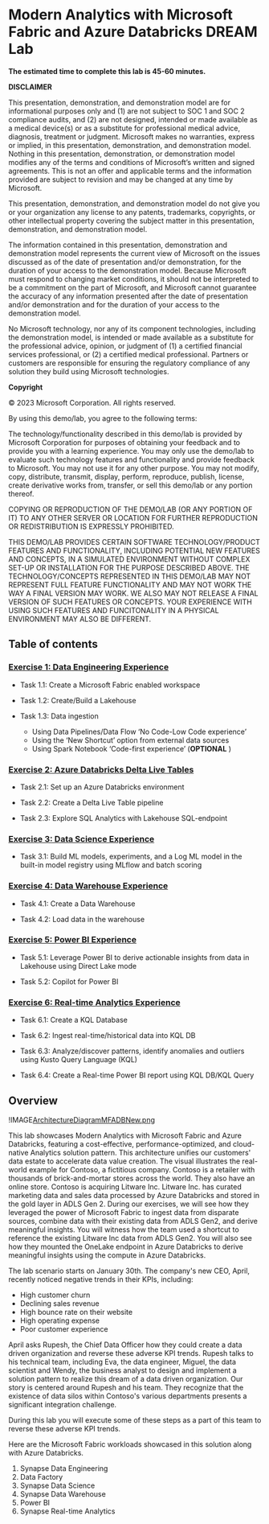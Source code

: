 # Modern Analytics with Microsoft Fabric and Azure Databricks DREAM Lab

**The estimated time to complete this lab is 45-60 minutes.**

**DISCLAIMER**

This presentation, demonstration, and demonstration model are for informational purposes only and (1) are not subject to SOC 1 and SOC 2 compliance audits, and (2) are not designed, intended or made available as a medical device(s) or as a substitute for professional medical advice, diagnosis, treatment or judgment. Microsoft makes no warranties, express or implied, in this presentation, demonstration, and demonstration model. Nothing in this presentation, demonstration, or demonstration model modifies any of the terms and conditions of Microsoft’s written and signed agreements. This is not an offer and applicable terms and the information provided are subject to revision and may be changed at any time by Microsoft.

This presentation, demonstration, and demonstration model do not give you or your organization any license to any patents, trademarks, copyrights, or other intellectual property covering the subject matter in this presentation, demonstration, and demonstration model.

The information contained in this presentation, demonstration and demonstration model represents the current view of Microsoft on the issues discussed as of the date of presentation and/or demonstration, for the duration of your access to the demonstration model. Because Microsoft must respond to changing market conditions, it should not be interpreted to be a commitment on the part of Microsoft, and Microsoft cannot guarantee the accuracy of any information presented after the date of presentation and/or demonstration and for the duration of your access to the demonstration model.

No Microsoft technology, nor any of its component technologies, including the demonstration model, is intended or made available as a substitute for the professional advice, opinion, or judgment of (1) a certified financial services professional, or (2) a certified medical professional. Partners or customers are responsible for ensuring the regulatory compliance of any solution they build using Microsoft technologies.

**Copyright**

© 2023 Microsoft Corporation. All rights reserved. 

By using this demo/lab, you agree to the following terms:

The technology/functionality described in this demo/lab is provided by Microsoft Corporation for purposes of obtaining your feedback and to provide you with a learning experience. You may only use the demo/lab to evaluate such technology features and functionality and provide feedback to Microsoft. You may not use it for any other purpose. You may not modify, copy, distribute, transmit, display, perform, reproduce, publish, license, create derivative works from, transfer, or sell this demo/lab or any portion thereof.

COPYING OR REPRODUCTION OF THE DEMO/LAB (OR ANY PORTION OF IT) TO ANY OTHER SERVER OR LOCATION FOR FURTHER REPRODUCTION OR REDISTRIBUTION IS EXPRESSLY PROHIBITED.

THIS DEMO/LAB PROVIDES CERTAIN SOFTWARE TECHNOLOGY/PRODUCT FEATURES AND FUNCTIONALITY, INCLUDING POTENTIAL NEW FEATURES AND CONCEPTS, IN A SIMULATED ENVIRONMENT WITHOUT COMPLEX SET-UP OR INSTALLATION FOR THE PURPOSE DESCRIBED ABOVE. THE TECHNOLOGY/CONCEPTS REPRESENTED IN THIS DEMO/LAB MAY NOT REPRESENT FULL FEATURE FUNCTIONALITY AND MAY NOT WORK THE WAY A FINAL VERSION MAY WORK. WE ALSO MAY NOT RELEASE A FINAL VERSION OF SUCH FEATURES OR CONCEPTS. YOUR EXPERIENCE WITH USING SUCH FEATURES AND FUNCITONALITY IN A PHYSICAL ENVIRONMENT MAY ALSO BE DIFFERENT.

## Table of contents

### [Exercise 1: Data Engineering Experience](#exercise-1-data-engineering-experience-including-data-ingestion-from-a-spectrum-of-analytical-data-sources-into-onelake)

- Task 1.1: Create a Microsoft Fabric enabled workspace

- Task 1.2: Create/Build a Lakehouse

- Task 1.3: Data ingestion
    -   Using Data Pipelines/Data Flow ‘No Code-Low Code experience’
	-   Using the ‘New Shortcut’ option from external data sources
    - Using Spark Notebook ‘Code-first experience’ (**OPTIONAL** )

### [Exercise 2: Azure Databricks Delta Live Tables](#exercise-2-explore-an-analytics-pipeline-using-open-delta-format-and-azure-databricks-delta-live-tables-stitch-data-landed-earlier-to-create-a-combined-data-product-to-build-a-simple-lakehouse-and-integrate-with-onelake)

- Task 2.1: Set up an Azure Databricks environment

- Task 2.2: Create a Delta Live Table pipeline

- Task 2.3: Explore SQL Analytics with Lakehouse SQL-endpoint

### [Exercise 3: Data Science Experience](#exercise-3-data-science-experience-including-machine-learning-scenarios)

- Task 3.1: Build ML models, experiments, and a Log ML model in the built-in model registry using MLflow and batch scoring

### [Exercise 4: Data Warehouse Experience](#exercise-4-data-warehouse-experience)

- Task 4.1: Create a Data Warehouse

- Task 4.2: Load data in the warehouse

<!-- - Task 4.3: Create virtual Data Warehouses -->

### [Exercise 5: Power BI Experience](#exercise-5-power-bi-reports-using-direct-lake-mode)

- Task 5.1: Leverage Power BI to derive actionable insights from data in Lakehouse using Direct Lake mode

- Task 5.2: Copilot for Power BI

### [Exercise 6: Real-time Analytics Experience](#exercise-6-real-time-analytics-experience-to-explore-streaming-data-using-kql-db)

- Task 6.1: Create a KQL Database

- Task 6.2: Ingest real-time/historical data into KQL DB

- Task 6.3: Analyze/discover patterns, identify anomalies and outliers using Kusto Query Language (KQL)

- Task 6.4: Create a Real-time Power BI report using KQL DB/KQL Query

## Overview
!IMAGE[ArchitectureDiagramMFADBNew.png](instructions240153/ArchitectureDiagramMFADBNew.png)

This lab showcases Modern Analytics with Microsoft Fabric and Azure Databricks, featuring a cost-effective, performance-optimized, and cloud-native Analytics solution pattern. This architecture unifies our customers' data estate to accelerate data value creation.
The visual illustrates the real-world example for Contoso, a fictitious company. Contoso is a retailer with thousands of brick-and-mortar stores across the world. They also have an online store. Contoso is acquiring Litware Inc. Litware Inc. has curated marketing data and sales data processed by Azure Databricks and stored in the gold layer in ADLS Gen 2. 
During our exercises, we will see how they leveraged the power of Microsoft Fabric to ingest data from disparate sources, combine data with their existing data from ADLS Gen2, and derive meaningful insights. You will witness how the team used a shortcut to reference the existing Litware Inc data from ADLS Gen2. You will also see how they mounted the OneLake endpoint in Azure Databricks to derive meaningful insights using the compute in Azure Databricks.  
 
The lab scenario starts on January 30th. The company's new CEO, April, recently noticed negative trends in their KPIs, including:

* High customer churn
* Declining sales revenue
* High bounce rate on their website
* High operating expense
* Poor customer experience

April asks Rupesh, the Chief Data Officer how they could create a data driven organization and reverse these adverse KPI trends. Rupesh talks to his technical team, including Eva, the data engineer, Miguel, the data scientist and Wendy, the business analyst to design and implement a solution pattern to realize this dream of a data driven organization. Our story is centered around Rupesh and his team. They recognize that the existence of data silos within Contoso's various departments presents a significant integration challenge. 

During this lab you will execute some of these steps as a part of this team to reverse these adverse KPI trends.


Here are the Microsoft Fabric workloads showcased in this solution along with Azure Databricks.

1. Synapse Data Engineering
2. Data Factory
3. Synapse Data Science
4. Synapse Data Warehouse
5. Power BI
6. Synapse Real-time Analytics
